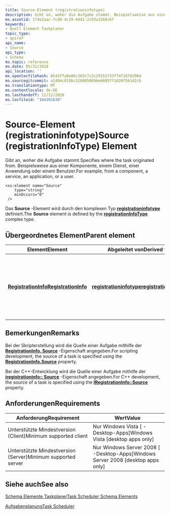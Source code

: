 ```yaml
---
title: Source-Element (registrationinfotype)
description: Gibt an, woher die Aufgabe stammt. Beispielsweise aus einer Komponente, einem Dienst, einer Anwendung oder einem Benutzer.
ms.assetid: 174e2aac-7cd0-4c19-9441-2c93a3260c6f
keywords:
- Quell Element Taskplaner
topic_type:
- apiref
api_name:
- Source
api_type:
- Schema
ms.topic: reference
ms.date: 05/31/2018
api_location: ''
ms.openlocfilehash: 65437fa0e06c303c7c2c29151f33f74f1678296d
ms.sourcegitcommit: a1494c819bc5200050696e66057f1020f5b142cb
ms.translationtype: MT
ms.contentlocale: de-DE
ms.lasthandoff: 12/12/2020
ms.locfileid: "104391630"
---
```

# <a name="source-registrationinfotype-element"></a><span data-ttu-id="51831-105">Source-Element (registrationinfotype)</span><span class="sxs-lookup"><span data-stu-id="51831-105">Source (registrationInfoType) Element</span></span>

<span data-ttu-id="51831-106">Gibt an, woher die Aufgabe stammt.</span><span class="sxs-lookup"><span data-stu-id="51831-106">Specifies where the task originated from.</span></span> <span data-ttu-id="51831-107">Beispielsweise aus einer Komponente, einem Dienst, einer Anwendung oder einem Benutzer.</span><span class="sxs-lookup"><span data-stu-id="51831-107">For example, from a component, a service, an application, or a user.</span></span>

``` syntax
<xs:element name="Source"
    type="string"
    minOccurs="0"
 />
```

<span data-ttu-id="51831-108">Das **Source** -Element wird durch den komplexen Typ [**registrationinfotype**](taskschedulerschema-registrationinfotype-complextype.md) definiert.</span><span class="sxs-lookup"><span data-stu-id="51831-108">The **Source** element is defined by the [**registrationInfoType**](taskschedulerschema-registrationinfotype-complextype.md) complex type.</span></span>

## <a name="parent-element"></a><span data-ttu-id="51831-109">Übergeordnetes Element</span><span class="sxs-lookup"><span data-stu-id="51831-109">Parent element</span></span>



| <span data-ttu-id="51831-110">Element</span><span class="sxs-lookup"><span data-stu-id="51831-110">Element</span></span>                                                                           | <span data-ttu-id="51831-111">Abgeleitet von</span><span class="sxs-lookup"><span data-stu-id="51831-111">Derived from</span></span>                                                                         | <span data-ttu-id="51831-112">BESCHREIBUNG</span><span class="sxs-lookup"><span data-stu-id="51831-112">Description</span></span>                                                                                                                         |
|-----------------------------------------------------------------------------------|--------------------------------------------------------------------------------------|-------------------------------------------------------------------------------------------------------------------------------------|
| [<span data-ttu-id="51831-113">**RegistrationInfo**</span><span class="sxs-lookup"><span data-stu-id="51831-113">**RegistrationInfo**</span></span>](taskschedulerschema-registrationinfo-tasktype-element.md) | [<span data-ttu-id="51831-114">**registrationinfotype**</span><span class="sxs-lookup"><span data-stu-id="51831-114">**registrationInfoType**</span></span>](taskschedulerschema-registrationinfotype-complextype.md) | <span data-ttu-id="51831-115">Gibt administrative Informationen zum Task an, z. b. den Autor der Aufgabe und das Datum, an dem die Aufgabe registriert ist.</span><span class="sxs-lookup"><span data-stu-id="51831-115">Specifies administrative information about the task, such as the author of the task and the date the task is registered.</span></span><br/> |



## <a name="remarks"></a><span data-ttu-id="51831-116">Bemerkungen</span><span class="sxs-lookup"><span data-stu-id="51831-116">Remarks</span></span>

<span data-ttu-id="51831-117">Bei der Skripterstellung wird die Quelle einer Aufgabe mithilfe der [**RegistrationInfo. Source**](registrationinfo-source.md) -Eigenschaft angegeben.</span><span class="sxs-lookup"><span data-stu-id="51831-117">For scripting development, the source of a task is specified using the [**RegistrationInfo.Source**](registrationinfo-source.md) property.</span></span>

<span data-ttu-id="51831-118">Bei der C++-Entwicklung wird die Quelle einer Aufgabe mithilfe der [**iregistrationinfo:: Source**](/windows/desktop/api/taskschd/nf-taskschd-iregistrationinfo-get_source) -Eigenschaft angegeben.</span><span class="sxs-lookup"><span data-stu-id="51831-118">For C++ development, the source of a task is specified using the [**IRegistrationInfo::Source**](/windows/desktop/api/taskschd/nf-taskschd-iregistrationinfo-get_source) property.</span></span>

## <a name="requirements"></a><span data-ttu-id="51831-119">Anforderungen</span><span class="sxs-lookup"><span data-stu-id="51831-119">Requirements</span></span>



| <span data-ttu-id="51831-120">Anforderung</span><span class="sxs-lookup"><span data-stu-id="51831-120">Requirement</span></span> | <span data-ttu-id="51831-121">Wert</span><span class="sxs-lookup"><span data-stu-id="51831-121">Value</span></span> |
|-------------------------------------|------------------------------------------------------|
| <span data-ttu-id="51831-122">Unterstützte Mindestversion (Client)</span><span class="sxs-lookup"><span data-stu-id="51831-122">Minimum supported client</span></span><br/> | <span data-ttu-id="51831-123">Nur Windows Vista \[ -Desktop-Apps\]</span><span class="sxs-lookup"><span data-stu-id="51831-123">Windows Vista \[desktop apps only\]</span></span><br/>       |
| <span data-ttu-id="51831-124">Unterstützte Mindestversion (Server)</span><span class="sxs-lookup"><span data-stu-id="51831-124">Minimum supported server</span></span><br/> | <span data-ttu-id="51831-125">Nur Windows Server 2008 \[ -Desktop-Apps\]</span><span class="sxs-lookup"><span data-stu-id="51831-125">Windows Server 2008 \[desktop apps only\]</span></span><br/> |



## <a name="see-also"></a><span data-ttu-id="51831-126">Siehe auch</span><span class="sxs-lookup"><span data-stu-id="51831-126">See also</span></span>

<dl> <dt>

[<span data-ttu-id="51831-127">Schema Elemente Taskplaner</span><span class="sxs-lookup"><span data-stu-id="51831-127">Task Scheduler Schema Elements</span></span>](task-scheduler-schema-elements.md)
</dt> <dt>

[<span data-ttu-id="51831-128">Aufgabenplanung</span><span class="sxs-lookup"><span data-stu-id="51831-128">Task Scheduler</span></span>](task-scheduler-start-page.md)
</dt> </dl>

 

 





